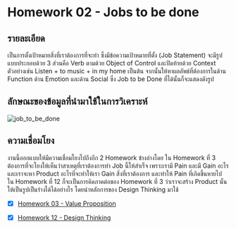# Homework 02 - Jobs to be done

## รายละเอียด
เป็นการตั้งเป้าหมายสิ่งที่เราต้องการที่จะทำ ซึ่งมีข้อความเป้าหมายที่ตั้ง (Job Statement) จะมีรูปแบบประกอบด้วย 3 ส่วนคือ Verb ตามด้วย Object of Control และปิดท้ายด้วย Context ตัวอย่างเช่น Listen + to music + in my home เป็นต้น จากนั้นให้หาผลลัพธ์ที่ต้องการในด้าน Function ด้าน Emotion และด้าน Social ซึ่ง Job to be Done ที่ได้นั้นก็จะแสดงดังรูป

## ลักษณะของข้อมูลที่นำมาใช้ในการวิเคราะห์
![job_to_be_done](./job_to_be_done.png)

## ความเชื่อมโยง
งานนี้ออกแบบให้มีความเชื่อมโยงไปถึงอีก 2 Homework ข้างล่างโดย
ใน Homework ที่ 3 ต้องการที่จะโยงให้เห็นว่าสาเหตุที่เราต้องการทำ Job นี้ให้สำเร็จ เพราะเรามี Pain และมี Gain อะไร และเราจะหา Product อะไรที่จะทำให้เรา Gain สิ่งที่เราต้องการ และทำให้ Pain ที่เกิดขึ้นหายไป
ใน Homework ที่ 12 ก็จะเป็นการคิดภาคต่อของ Homework ที่ 3 ว่าเราจะสร้าง Product นั้นให้เป็นรูปเป็นร่างได้ได้อย่างไร โดยนำหลักการของ ​Design Thinking มาใช้

- [x] [Homework 03 - Value Proposition](../Homework%2003%20-%20Value%20Proposition)

- [x] [Homework 12 - Design Thinking](../Homework%2012%20-%20Design%20Thinking)